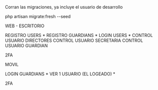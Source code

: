 Corran las migraciones, ya incluye el usuario de desarrollo

php artisan migrate:fresh --seed 

WEB - ESCRITORIO

REGISTRO USERS *
REGISTRO GUARDIANS *
LOGIN USERS *
CONTROL USUARIO DIRECTORES
CONTROL USUARIO SECRETARIA
CONTROL USUARIO GUARDIAN

2FA



MOVIL

LOGIN GUARDIANS *
VER 1 USUARIO (EL LOGEADO) *

2FA

